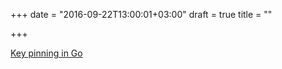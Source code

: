 +++
date = "2016-09-22T13:00:01+03:00"
draft = true
title = ""

+++

<p><a href="https://tam7t.com/key-pinning-in-golang">Key pinning in Go</a></p>
